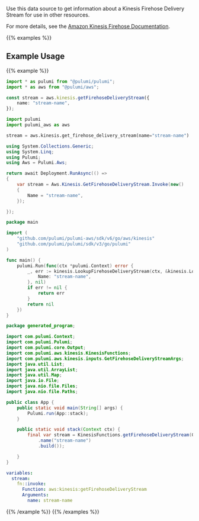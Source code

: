 Use this data source to get information about a Kinesis Firehose Delivery Stream for use in other resources.

For more details, see the [Amazon Kinesis Firehose Documentation](https://aws.amazon.com/documentation/firehose/).

{{% examples %}}
## Example Usage
{{% example %}}

```typescript
import * as pulumi from "@pulumi/pulumi";
import * as aws from "@pulumi/aws";

const stream = aws.kinesis.getFirehoseDeliveryStream({
    name: "stream-name",
});
```
```python
import pulumi
import pulumi_aws as aws

stream = aws.kinesis.get_firehose_delivery_stream(name="stream-name")
```
```csharp
using System.Collections.Generic;
using System.Linq;
using Pulumi;
using Aws = Pulumi.Aws;

return await Deployment.RunAsync(() => 
{
    var stream = Aws.Kinesis.GetFirehoseDeliveryStream.Invoke(new()
    {
        Name = "stream-name",
    });

});
```
```go
package main

import (
	"github.com/pulumi/pulumi-aws/sdk/v6/go/aws/kinesis"
	"github.com/pulumi/pulumi/sdk/v3/go/pulumi"
)

func main() {
	pulumi.Run(func(ctx *pulumi.Context) error {
		_, err := kinesis.LookupFirehoseDeliveryStream(ctx, &kinesis.LookupFirehoseDeliveryStreamArgs{
			Name: "stream-name",
		}, nil)
		if err != nil {
			return err
		}
		return nil
	})
}
```
```java
package generated_program;

import com.pulumi.Context;
import com.pulumi.Pulumi;
import com.pulumi.core.Output;
import com.pulumi.aws.kinesis.KinesisFunctions;
import com.pulumi.aws.kinesis.inputs.GetFirehoseDeliveryStreamArgs;
import java.util.List;
import java.util.ArrayList;
import java.util.Map;
import java.io.File;
import java.nio.file.Files;
import java.nio.file.Paths;

public class App {
    public static void main(String[] args) {
        Pulumi.run(App::stack);
    }

    public static void stack(Context ctx) {
        final var stream = KinesisFunctions.getFirehoseDeliveryStream(GetFirehoseDeliveryStreamArgs.builder()
            .name("stream-name")
            .build());

    }
}
```
```yaml
variables:
  stream:
    fn::invoke:
      Function: aws:kinesis:getFirehoseDeliveryStream
      Arguments:
        name: stream-name
```
{{% /example %}}
{{% /examples %}}